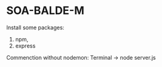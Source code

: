 # SOA-BALDE-M

Install some packages:
1. npm,
2. express


Commenction without nodemon: 
    Terminal -> node server.js

